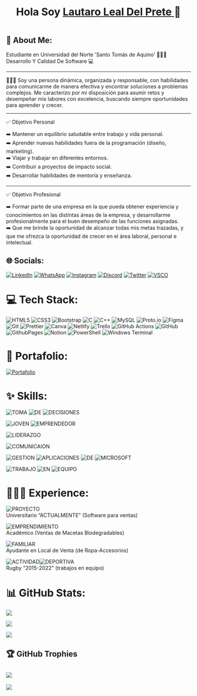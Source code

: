 <div align="center">
  <h1 align> Hola Soy <a href="https://www.linkedin.com/in/lauldp"> Lautaro Leal Del Prete </a> 👋 </h1>
  <img src:"file:///F:/FAC/Lautaro%20Leal%20Del%20Prete%20Horizontal.png">
</div>


## 💫 About Me:
Estudiante en Universidad del Norte 'Santo Tomás de Aquino' 👨🏻‍🎓​<br>
Desarrollo Y Calidad De Software ​💻 <br>
<hr>
🙋🏻‍♂️​ Soy una persona dinámica, organizada y responsable, con habilidades para comunicarme de manera efectiva y encontrar soluciones a problemas complejos. Me caracterizo por mi disposición para asumir retos y desempeñar mis labores con excelencia, buscando siempre oportunidades para aprender y crecer. <br>
<hr>
✅ Objetivo Personal 

➡️ ⁠Mantener un equilibrio saludable entre trabajo y vida personal. <br>
➡️ Aprender nuevas habilidades fuera de la programación (diseño, marketing). <br>
➡️ Viajar y trabajar en diferentes entornos. <br>
➡️ Contribuir a proyectos de impacto social. <br>
➡️ Desarrollar habilidades de mentoría y enseñanza. <br>
<hr>
✅ Objetivo Profesional

​➡️​ Formar parte de una empresa en la que pueda obtener experiencia y conocimientos en las distintas áreas de la empresa, y desarrollarme profesionalmente para el buen desempeño de las funciones asignadas. <br>
​➡️​ Que me brinde la oportunidad de alcanzar todas mis metas trazadas, y que me ofrezca la oportunidad de crecer en el área laboral, personal e intelectual.

## 🌐 Socials:
[![LinkedIn](https://img.shields.io/badge/LinkedIn-%230077B5.svg?logo=linkedin&logoColor=white)](https://www.linkedin.com/in/lauldp)                                  [![WhatsApp](https://img.shields.io/badge/WhatsApp-%230077B5.svg?logo=whatsapp&logoColor=white&color=gren)](https://Wa.me/543813399463)                              [![Instagram](https://img.shields.io/badge/Instagram-%23E4405F.svg?logo=Instagram&logoColor=white&style=red)](https://www.instagram.com/lautaro_leall)                [![Discord](https://img.shields.io/badge/Discord-%237289DA.svg?logo=discord&logoColor=white)](https://discord.gg/lautaro_leall)                                      [![Twitter](https://img.shields.io/badge/Twitter-black.svg?logo=X&logoColor=white)](https://x.com/lautaro_leall)                                                     [![VSCO](https://img.shields.io/badge/VSCO-%230077B5.svg?logo=vsco&logoColor=white&color=black)](https://vsco.co/lauti02/gallery)

# 💻 Tech Stack:
![HTML5](https://img.shields.io/badge/html5-%23E34F26.svg?style=for-the-badge&logo=html5&logoColor=white)                                                             ![CSS3](https://img.shields.io/badge/css3-%231572B6.svg?style=for-the-badge&logo=css3&logoColor=white)                                                                ![Bootstrap](https://img.shields.io/badge/bootstrap-%238511FA.svg?style=for-the-badge&logo=bootstrap&logoColor=white)                                                 ![C](https://img.shields.io/badge/c-%2300599C.svg?style=for-the-badge&logo=c&logoColor=white)                                                                         ![C++](https://img.shields.io/badge/c++-%2300599C.svg?style=for-the-badge&logo=c%2B%2B&logoColor=white)                                                               ![MySQL](https://img.shields.io/badge/mysql-4479A1.svg?style=for-the-badge&logo=mysql&logoColor=white)                                                                <!--![Postgres](https://img.shields.io/badge/postgres-%23316192.svg?style=for-the-badge&logo=postgresql&logoColor=white)                                                  ![MongoDB](https://img.shields.io/badge/MongoDB-%234ea94b.svg?style=for-the-badge&logo=mongodb&logoColor=white)                                                       ![NodeJS](https://img.shields.io/badge/node.js-6DA55F?style=for-the-badge&logo=node.js&logoColor=white)-->                                                        ![Proto.io](https://img.shields.io/badge/Proto.io-161637?style=for-the-badge&logo=proto.io&logoColor=00e5ff)                                                          ![Figma](https://img.shields.io/badge/figma-%23F24E1E.svg?style=for-the-badge&logo=figma&logoColor=white)
![Git](https://img.shields.io/badge/git-%23F05033.svg?style=for-the-badge&logo=git&logoColor=white)                                                                   ![Prettier](https://img.shields.io/badge/prettier-%23F7B93E.svg?style=for-the-badge&logo=prettier&logoColor=black)                                                    ![Canva](https://img.shields.io/badge/Canva-%2300C4CC.svg?style=for-the-badge&logo=Canva&logoColor=white)                                                             ![Netlify](https://img.shields.io/badge/netlify-%23000000.svg?style=for-the-badge&logo=netlify&logoColor=#00C7B7)                                                     ![Trello](https://img.shields.io/badge/Trello-%23026AA7.svg?style=for-the-badge&logo=Trello&logoColor=white)                                                          ![GitHub Actions](https://img.shields.io/badge/github%20actions-%232671E5.svg?style=for-the-badge&logo=githubactions&logoColor=white)                                 ![GitHub](https://img.shields.io/badge/GitHub-Git?style=for-the-badge&logo=github&logoColor=white&labelColor=Black&color=black)                                       ![GithubPages](https://img.shields.io/badge/github%20pages-121013?style=for-the-badge&logo=github&logoColor=white)                                                    ![Notion](https://img.shields.io/badge/Notion-%23000000.svg?style=for-the-badge&logo=notion&logoColor=white)                                                          ![PowerShell](https://img.shields.io/badge/PowerShell-%235391FE.svg?style=for-the-badge&logo=powershell&logoColor=white)                                              ![Windows Terminal](https://img.shields.io/badge/Windows%20Terminal-%234D4D4D.svg?style=for-the-badge&logo=windows-terminal&logoColor=white)

# 💼​ Portafolio:
[![Portafolio](https://img.shields.io/badge/PORTAFOLIO-P?style=for-the-badge&logo=codementor&logoColor=white&labelColor=Black&color=brown)](https://portafolio-lautaro-leal-del-prete.netlify.app/)

# ✨​ Skills:
![TOMA](https://img.shields.io/badge/TOMA-AA?style=for-the-badge&logoColor=white&color=black&cacheSeconds=Toma%20De%20Decisions%20)
![DE](https://img.shields.io/badge/DE-AA?style=for-the-badge&logoColor=white&color=black&cacheSeconds=Toma%20De%20Decisions%20)
![DECISIONES](https://img.shields.io/badge/DECISIONES-AA?style=for-the-badge&logoColor=white&color=black&cacheSeconds=Toma%20De%20Decisions%20)

![JOVEN](https://img.shields.io/badge/JOVEN-AA?style=for-the-badge&logoColor=white&color=black&cacheSeconds=Toma%20De%20Decisions%20)
![EMPRENDEDOR](https://img.shields.io/badge/EMPRENDEDOR-AA?style=for-the-badge&logoColor=white&color=black&cacheSeconds=Toma%20De%20Decisions%20)

![LIDERAZGO](https://img.shields.io/badge/LIDERAZGO-AA?style=for-the-badge&logoColor=white&color=grey&cacheSeconds=Toma%20De%20Decisions%20)

![COMUNICAION](https://img.shields.io/badge/COMUNICACION-AA?style=for-the-badge&logoColor=white&color=grey&cacheSeconds=Toma%20De%20Decisions%20)

![ GESTION](https://img.shields.io/badge/GESTION-AA?style=for-the-badge&logoColor=white&color=white&cacheSeconds=Toma%20De%20Decisions%20)
![APLICACIONES](https://img.shields.io/badge/APLICACIONES-AA?style=for-the-badge&logoColor=white&color=white&cacheSeconds=Toma%20De%20Decisions%20)
![DE](https://img.shields.io/badge/DE-AA?style=for-the-badge&logoColor=white&color=white&cacheSeconds=Toma%20De%20Decisions%20)
![MICROSOFT](https://img.shields.io/badge/MICROSOFT-AA?style=for-the-badge&logoColor=white&color=white&cacheSeconds=Toma%20De%20Decisions%20)

![TRABAJO](https://img.shields.io/badge/TRABAJO-EN?style=for-the-badge&logoColor=white&labelColor=white&color=white)
![EN](https://img.shields.io/badge/EN-EN?style=for-the-badge&logoColor=white&labelColor=white&color=white)
![EQUIPO](https://img.shields.io/badge/EQUIPO-EQ?style=for-the-badge&logoColor=white&labelColor=white&color=white)

# ​​🧑🏻‍💼​ Experience:
 ![PROYECTO](https://img.shields.io/badge/PROYECTO%3A-dark%20red?style=for-the-badge&logoSize=amd&labelColor=dark%20&color=purple)<br>
 Universitario “ACTUALMENTE” (Software
 para ventas)<br>
 
 ![EMPRENDIMIENTO](https://img.shields.io/badge/EMPRENDIMIENTO%3A-dark%20red?style=for-the-badge&logoSize=amd&labelColor=dark%20&color=purple)<br>
 Académico (Ventas de Macetas
 Biodegradables)<br>
 
 ![FAMILIAR](https://img.shields.io/badge/FAMILIAR%3A-dark%20red?style=for-the-badge&logoSize=amd&labelColor=dark%20&color=purple)<br>
 Ayudante en Local de Venta (de
 Ropa-Accesorios)<br>
 
![ACTIVIDAD](https://img.shields.io/badge/ACTIVIDAD-dark%20red?style=for-the-badge&logoSize=amd&labelColor=purple%20&color=purple%20)![DEPORTIVA](https://img.shields.io/badge/DEPORTIVA%3A-%3A?style=for-the-badge&logoSize=amd&labelColor=purple%20&color=purple%20)<br>
 Rugby “2015-2022” (trabajos en equipo)

# 📊 GitHub Stats:
<!--PRIMER CUADRO-->
![](https://github-readme-stats.vercel.app/api?username=LautaroLeall&theme=neon&hide_border=false&include_all_commits=true&count_private=true)<br/>
<!--SEGUNDO CUADRO-->
![](https://github-readme-streak-stats.herokuapp.com/?user=LautaroLeall&theme=neon&hide_border=false)<br/>
<!--TERCER CUADRO-->
![](https://github-readme-stats.vercel.app/api/top-langs/?username=LautaroLeall&theme=neon&hide_border=false&include_all_commits=true&count_private=true&layout=compact)

## 🏆 GitHub Trophies
![](https://github-profile-trophy.vercel.app/?username=LautaroLeall&theme=radical&no-frame=false&no-bg=false&margin-w=4)
---
[![](https://visitcount.itsvg.in/api?id=LautaroLeall&icon=2&color=7)](https://visitcount.itsvg.in)

